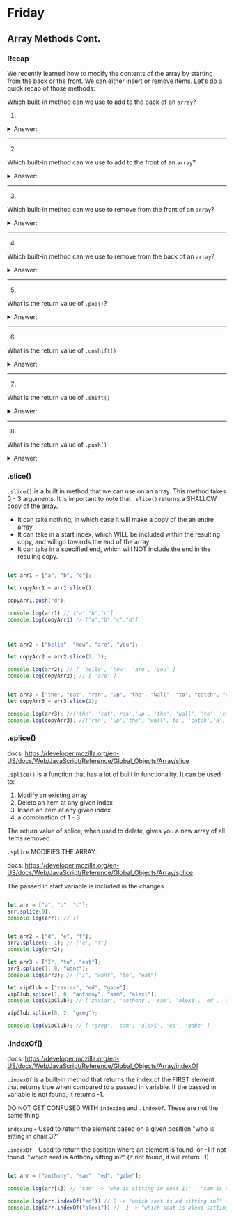 # Friday

## Array Methods Cont.

### Recap

We recently learned how to modify the contents of the array by starting from the back or the front. We can either insert or remove items. Let's do a quick recap of those methods:

Which built-in method can we use to add to the back of an `array`?


1.

<details>
    <summary>
        Answer:
    </summary>
    `.push()` is a method that can take 1 or more variables and add to the back of an array
</details>

------------------------------------------------------------------------------------------------
2.
Which built-in method can we use to add to the front of an `array`?

<details>
    <summary>
        Answer:
    </summary>
    `.unshift()` is a method that can take 1 or more variables and add to the front of an array
</details>

------------------------------------------------------------------------------------------------
3.
Which built-in method can we use to remove from the front of an `array`?

<details>
    <summary>
        Answer:
    </summary>
    `.shift()` is a method that takes no variables and removes from the front of an array
</details>

------------------------------------------------------------------------------------------------
4.
Which built-in method can we use to remove from the back of an `array`?

<details>
    <summary>
        Answer:
    </summary>
    `.pop()` is a method that takes no variables and removes from the back of an array
</details>

------------------------------------------------------------------------------------------------
5.
What is the return value of `.pop()`?

<details>
    <summary>
        Answer:
    </summary>
    `.pop()` returns the removed element, and we can save that in a variable
</details>

------------------------------------------------------------------------------------------------
6.
What is the return value of `.unshift()`

<details>
    <summary>
        Answer:
    </summary>
    `.unshift()` returns the length of the array after the addition of the new element
</details>

------------------------------------------------------------------------------------------------
7.
What is the return value of `.shift()`

<details>
    <summary>
        Answer:
    </summary>
    `.shift()` returns the removed element, and we can save that in a variable
</details>


------------------------------------------------------------------------------------------------
8.
What is the return value of `.push()`

<details>
    <summary>
        Answer:
    </summary>
    `.push()` returns the length of the array after the addition of the new element
</details>




### .slice()

`.slice()` is a built in method that we can use on an array. This method takes 0 - 3 arguments. It is important to note that `.slice()` returns a SHALLOW copy of the array.

- It can take nothing, in which case it will make a copy of the an entire array
- It can take in a start index, which WILL be included within the resulting copy, and will go towards the end of the array
- It can take in a specified end, which will NOT include the end in the resuling copy.


```js

let arr1 = ["a", "b", "c"];

let copyArr1 = arr1.slice();

copyArr1.push("d");

console.log(arr1) // ["a","b","c"]
console.log(copyArr1) // ["a","b","c","d"]



let arr2 = ["hello", "how", "are", "you"];

let copyArr2 = arr2.slice(2, 3);

console.log(arr2); // [ 'hello', 'how', 'are', 'you' ]
console.log(copyArr2); // [ 'are' ]


let arr3 = ["the", "cat", "ran", "up", "the", "wall", "to", "catch", "a", "mouse"];
let copyArr3 = arr3.slice(2);

console.log(arr3); //['the', 'cat','ran','up', 'the', 'wall', 'to', 'catch', 'a', 'mouse']
console.log(copyArr3); //['ran', 'up','the', 'wall','to', 'catch','a', 'mouse']


```



### .splice()

docs: https://developer.mozilla.org/en-US/docs/Web/JavaScript/Reference/Global_Objects/Array/slice

`.splice()` is a function that has a lot of built in functionality. It can be used to:

1. Modify an existing array
2. Delete an item at any given index
3. Insert an item at any given index
4. a combination of 1 - 3


The return value of splice, when used to delete, gives you a new array of all items removed

`.splice` MODIFIES THE ARRAY.

docs: https://developer.mozilla.org/en-US/docs/Web/JavaScript/Reference/Global_Objects/Array/splice

The passed in start variable is included in the changes

```js

let arr = ["a", "b", "c"];
arr.splice(0);
console.log(arr); // []


let arr2 = ["d", "e", "f"];
arr2.splice(0, 1); // ['e', "f"]
console.log(arr2);

let arr3 = ["I", "to", "eat"];
arr3.splice(1, 0, "want");
console.log(arr3); // ["I", "want", "to", "eat"]

let vipClub = ["zaviar", "ed", "gabe"];
vipClub.splice(1, 0, "anthony", "sam", "alexi");
console.log(vipClub); // ['zaviar', 'anthony', 'sam', 'alexi', 'ed', 'gabe']

vipClub.splice(0, 2, "greg");

console.log(vipClub); // [ "greg", 'sam', 'alexi', 'ed', 'gabe' ]


```


### .indexOf()

docs: https://developer.mozilla.org/en-US/docs/Web/JavaScript/Reference/Global_Objects/Array/indexOf

`.indexOf` is a built-in method that returns the index of the FIRST element that returns true when compared to a passed in variable. If the passed in variable is not found, it returns -1.

DO NOT GET CONFUSED WITH `indexing` and `.indexOf`. These are not the same thing.

`indexing` - Used to return the element based on a given position
"who is sitting in chair 3?"

`.indexOf` - Used to return the position where an element is found, or -1 if not found.
"which seat is Anthony sitting in?"  (if not found, it will return -1)


```js

let arr = ["anthony", "sam", "ed", "gabe"];

console.log(arr[1]) // "sam" -> "who is sitting in seat 1?" - "sam is sitting in seat 1";

console.log(arr.indexOf("ed")) // 2 -> "which seat is ed sitting in?" - "ed is siting in seat 2"
console.log(arr.indexOf("alexi")) // -1 -> "which seat is alexi sitting in?" - "alexi was not found";

```
